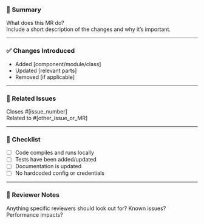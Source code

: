 ### 🚀 Summary
What does this MR do?  
Include a short description of the changes and why it’s important.

---

### ✅ Changes Introduced
- Added [component/module/class]
- Updated [relevant parts]
- Removed [if applicable]

---

### 📂 Related Issues
Closes #[issue_number]  
Related to #[other_issue_or_MR]

---

### 📝 Checklist
- [ ] Code compiles and runs locally
- [ ] Tests have been added/updated
- [ ] Documentation is updated
- [ ] No hardcoded config or credentials

---

### 👀 Reviewer Notes
Anything specific reviewers should look out for? Known issues? Performance impacts?